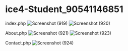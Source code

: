 # ice4-Student_90541146851

index.php
![Screenshot (919)](https://github.com/user-attachments/assets/083595c6-497e-4073-9eb0-99a53005ddf9)
![Screenshot (920)](https://github.com/user-attachments/assets/79fc647b-8ca6-4c2c-b686-9f31c21b6f73)

About.php
![Screenshot (921)](https://github.com/user-attachments/assets/f860f5de-7b1c-4cd0-8032-41540a24f652)
![Screenshot (923)](https://github.com/user-attachments/assets/2af969d5-eb62-42e9-954f-46a1f75c8be5)

Contact.php
![Screenshot (924)](https://github.com/user-attachments/assets/17637ede-ea32-4338-a91d-59858bc7a7cb)


